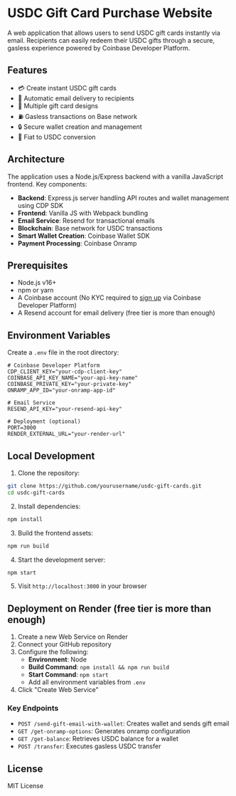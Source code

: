 # USDC Gift Card Purchase Website

A web application that allows users to send USDC gift cards instantly via email. Recipients can easily redeem their USDC gifts through a secure, gasless experience powered by Coinbase Developer Platform.

## Features

- 💳 Create instant USDC gift cards
- 📧 Automatic email delivery to recipients
- 🎨 Multiple gift card designs
- ⛽ Gasless transactions on Base network
- 🔒 Secure wallet creation and management
- 💱 Fiat to USDC conversion

## Architecture

The application uses a Node.js/Express backend with a vanilla JavaScript frontend. Key components:

- **Backend**: Express.js server handling API routes and wallet management using CDP SDK
- **Frontend**: Vanilla JS with Webpack bundling
- **Email Service**: Resend for transactional emails
- **Blockchain**: Base network for USDC transactions
- **Smart Wallet Creation**: Coinbase Wallet SDK
- **Payment Processing**: Coinbase Onramp

## Prerequisites

- Node.js v16+
- npm or yarn
- A Coinbase account (No KYC required to [sign up](https://cdp.coinbase.com/create-account) via Coinbase Developer Platform)
- A Resend account for email delivery (free tier is more than enough)

## Environment Variables

Create a `.env` file in the root directory:

```
# Coinbase Developer Platform
CDP_CLIENT_KEY="your-cdp-client-key"
COINBASE_API_KEY_NAME="your-api-key-name"
COINBASE_PRIVATE_KEY="your-private-key"
ONRAMP_APP_ID="your-onramp-app-id"

# Email Service
RESEND_API_KEY="your-resend-api-key"

# Deployment (optional)
PORT=3000
RENDER_EXTERNAL_URL="your-render-url"
```

## Local Development

1. Clone the repository:
```bash
git clone https://github.com/yourusername/usdc-gift-cards.git
cd usdc-gift-cards
```

2. Install dependencies:
```bash
npm install
```

3. Build the frontend assets:
```bash
npm run build
```

4. Start the development server:
```bash
npm start
```

5. Visit `http://localhost:3000` in your browser

## Deployment on Render (free tier is more than enough)

1. Create a new Web Service on Render
2. Connect your GitHub repository
3. Configure the following:
   - **Environment**: Node
   - **Build Command**: `npm install && npm run build`
   - **Start Command**: `npm start`
   - Add all environment variables from `.env`
4. Click "Create Web Service"

### Key Endpoints

- `POST /send-gift-email-with-wallet`: Creates wallet and sends gift email
- `GET /get-onramp-options`: Generates onramp configuration
- `GET /get-balance`: Retrieves USDC balance for a wallet
- `POST /transfer`: Executes gasless USDC transfer

## License

MIT License

